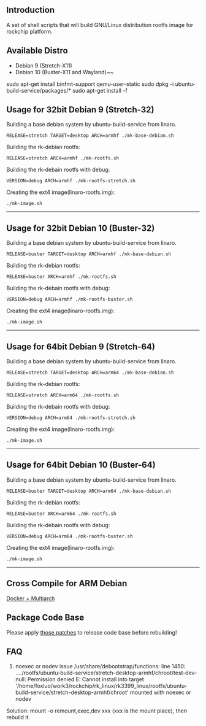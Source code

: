 ## Introduction
A set of shell scripts that will build GNU/Linux distribution rootfs image
for rockchip platform.

## Available Distro
* Debian 9 (Stretch-X11)
* Debian 10 (Buster-X11 and Wayland)~~

sudo apt-get install binfmt-support qemu-user-static
sudo dpkg -i ubuntu-build-service/packages/*
sudo apt-get install -f

## Usage for 32bit Debian 9 (Stretch-32)
Building a base debian system by ubuntu-build-service from linaro.

	RELEASE=stretch TARGET=desktop ARCH=armhf ./mk-base-debian.sh

Building the rk-debian rootfs:

	RELEASE=stretch ARCH=armhf ./mk-rootfs.sh

Building the rk-debain rootfs with debug:

	VERSION=debug ARCH=armhf ./mk-rootfs-stretch.sh

Creating the ext4 image(linaro-rootfs.img):

	./mk-image.sh
---

## Usage for 32bit Debian 10 (Buster-32)
Building a base debian system by ubuntu-build-service from linaro.

	RELEASE=buster TARGET=desktop ARCH=armhf ./mk-base-debian.sh

Building the rk-debian rootfs:

	RELEASE=buster ARCH=armhf ./mk-rootfs.sh

Building the rk-debain rootfs with debug:

	VERSION=debug ARCH=armhf ./mk-rootfs-buster.sh

Creating the ext4 image(linaro-rootfs.img):

	./mk-image.sh
---

## Usage for 64bit Debian 9 (Stretch-64)
Building a base debian system by ubuntu-build-service from linaro.

	RELEASE=stretch TARGET=desktop ARCH=arm64 ./mk-base-debian.sh

Building the rk-debian rootfs:

	RELEASE=stretch ARCH=arm64 ./mk-rootfs.sh

Building the rk-debain rootfs with debug:

	VERSION=debug ARCH=arm64 ./mk-rootfs-stretch.sh

Creating the ext4 image(linaro-rootfs.img):

	./mk-image.sh
---

## Usage for 64bit Debian 10 (Buster-64)
Building a base debian system by ubuntu-build-service from linaro.

	RELEASE=buster TARGET=desktop ARCH=arm64 ./mk-base-debian.sh

Building the rk-debian rootfs:

	RELEASE=buster ARCH=arm64 ./mk-rootfs.sh

Building the rk-debain rootfs with debug:

	VERSION=debug ARCH=arm64 ./mk-rootfs-buster.sh

Creating the ext4 image(linaro-rootfs.img):

	./mk-image.sh
---

## Cross Compile for ARM Debian

[Docker + Multiarch](http://opensource.rock-chips.com/wiki_Cross_Compile#Docker)

## Package Code Base

Please apply [those patches](https://github.com/rockchip-linux/rk-rootfs-build/tree/master/packages-patches) to release code base before rebuilding!

## FAQ

1. noexec or nodev issue
/usr/share/debootstrap/functions: line 1450: ..../rootfs/ubuntu-build-service/stretch-desktop-armhf/chroot/test-dev-null: Permission denied
E: Cannot install into target '/home/foxluo/work3/rockchip/rk_linux/rk3399_linux/rootfs/ubuntu-build-service/stretch-desktop-armhf/chroot' mounted with noexec or nodev

Solution: mount -o remount,exec,dev xxx (xxx is the mount place), then rebuild it.
